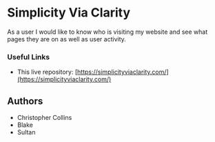 # Simplicity Via Clarity

As a user I would like to know who is visiting my website and see what pages they are on as well as user activity.

### Useful Links
* This live repository: [https://simplicityviaclarity.com/](https://simplicityviaclarity.com/)

## Authors
* Christopher Collins
* Blake
* Sultan
